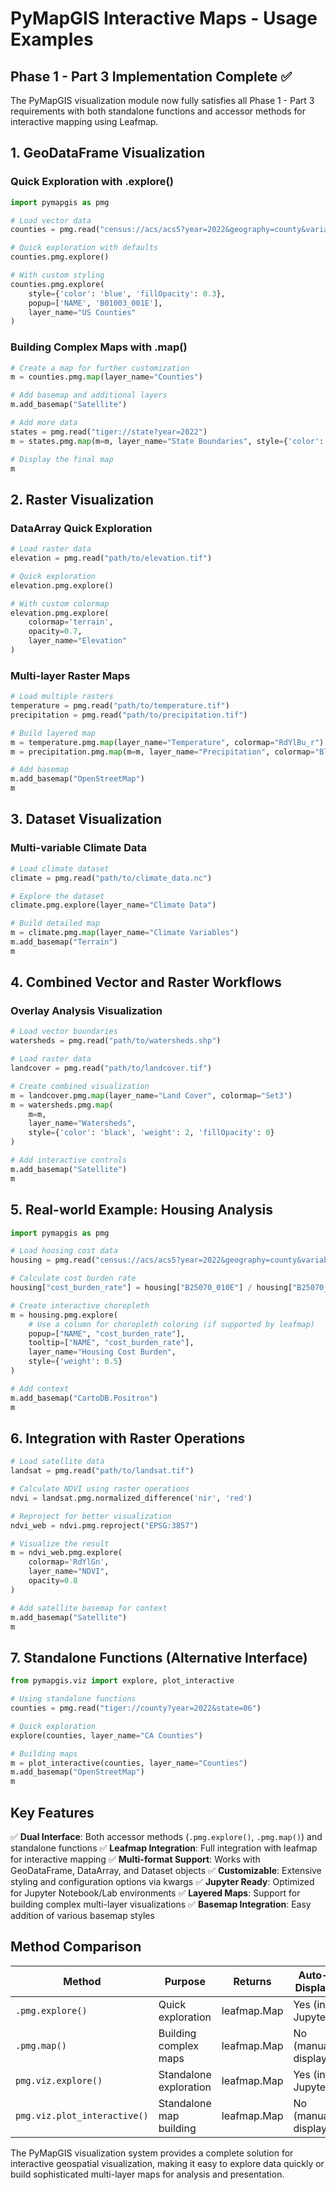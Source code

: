 # PyMapGIS Interactive Maps - Usage Examples

## Phase 1 - Part 3 Implementation Complete ✅

The PyMapGIS visualization module now fully satisfies all Phase 1 - Part 3 requirements with both standalone functions and accessor methods for interactive mapping using Leafmap.

## 1. GeoDataFrame Visualization

### Quick Exploration with .explore()
```python
import pymapgis as pmg

# Load vector data
counties = pmg.read("census://acs/acs5?year=2022&geography=county&variables=B01003_001E")

# Quick exploration with defaults
counties.pmg.explore()

# With custom styling
counties.pmg.explore(
    style={'color': 'blue', 'fillOpacity': 0.3},
    popup=['NAME', 'B01003_001E'],
    layer_name="US Counties"
)
```

### Building Complex Maps with .map()
```python
# Create a map for further customization
m = counties.pmg.map(layer_name="Counties")

# Add basemap and additional layers
m.add_basemap("Satellite")

# Add more data
states = pmg.read("tiger://state?year=2022")
m = states.pmg.map(m=m, layer_name="State Boundaries", style={'color': 'red', 'weight': 2})

# Display the final map
m
```

## 2. Raster Visualization

### DataArray Quick Exploration
```python
# Load raster data
elevation = pmg.read("path/to/elevation.tif")

# Quick exploration
elevation.pmg.explore()

# With custom colormap
elevation.pmg.explore(
    colormap='terrain',
    opacity=0.7,
    layer_name="Elevation"
)
```

### Multi-layer Raster Maps
```python
# Load multiple rasters
temperature = pmg.read("path/to/temperature.tif")
precipitation = pmg.read("path/to/precipitation.tif")

# Build layered map
m = temperature.pmg.map(layer_name="Temperature", colormap="RdYlBu_r")
m = precipitation.pmg.map(m=m, layer_name="Precipitation", colormap="Blues", opacity=0.6)

# Add basemap
m.add_basemap("OpenStreetMap")
m
```

## 3. Dataset Visualization

### Multi-variable Climate Data
```python
# Load climate dataset
climate = pmg.read("path/to/climate_data.nc")

# Explore the dataset
climate.pmg.explore(layer_name="Climate Data")

# Build detailed map
m = climate.pmg.map(layer_name="Climate Variables")
m.add_basemap("Terrain")
m
```

## 4. Combined Vector and Raster Workflows

### Overlay Analysis Visualization
```python
# Load vector boundaries
watersheds = pmg.read("path/to/watersheds.shp")

# Load raster data
landcover = pmg.read("path/to/landcover.tif")

# Create combined visualization
m = landcover.pmg.map(layer_name="Land Cover", colormap="Set3")
m = watersheds.pmg.map(
    m=m, 
    layer_name="Watersheds",
    style={'color': 'black', 'weight': 2, 'fillOpacity': 0}
)

# Add interactive controls
m.add_basemap("Satellite")
m
```

## 5. Real-world Example: Housing Analysis

```python
import pymapgis as pmg

# Load housing cost data
housing = pmg.read("census://acs/acs5?year=2022&geography=county&variables=B25070_010E,B25070_001E")

# Calculate cost burden rate
housing["cost_burden_rate"] = housing["B25070_010E"] / housing["B25070_001E"]

# Create interactive choropleth
m = housing.pmg.explore(
    # Use a column for choropleth coloring (if supported by leafmap)
    popup=["NAME", "cost_burden_rate"],
    tooltip=["NAME", "cost_burden_rate"],
    layer_name="Housing Cost Burden",
    style={'weight': 0.5}
)

# Add context
m.add_basemap("CartoDB.Positron")
m
```

## 6. Integration with Raster Operations

```python
# Load satellite data
landsat = pmg.read("path/to/landsat.tif")

# Calculate NDVI using raster operations
ndvi = landsat.pmg.normalized_difference('nir', 'red')

# Reproject for better visualization
ndvi_web = ndvi.pmg.reproject("EPSG:3857")

# Visualize the result
m = ndvi_web.pmg.explore(
    colormap='RdYlGn',
    layer_name="NDVI",
    opacity=0.8
)

# Add satellite basemap for context
m.add_basemap("Satellite")
m
```

## 7. Standalone Functions (Alternative Interface)

```python
from pymapgis.viz import explore, plot_interactive

# Using standalone functions
counties = pmg.read("tiger://county?year=2022&state=06")

# Quick exploration
explore(counties, layer_name="CA Counties")

# Building maps
m = plot_interactive(counties, layer_name="Counties")
m.add_basemap("OpenStreetMap")
m
```

## Key Features

✅ **Dual Interface**: Both accessor methods (`.pmg.explore()`, `.pmg.map()`) and standalone functions
✅ **Leafmap Integration**: Full integration with leafmap for interactive mapping
✅ **Multi-format Support**: Works with GeoDataFrame, DataArray, and Dataset objects
✅ **Customizable**: Extensive styling and configuration options via kwargs
✅ **Jupyter Ready**: Optimized for Jupyter Notebook/Lab environments
✅ **Layered Maps**: Support for building complex multi-layer visualizations
✅ **Basemap Integration**: Easy addition of various basemap styles

## Method Comparison

| Method | Purpose | Returns | Auto-Display |
|--------|---------|---------|--------------|
| `.pmg.explore()` | Quick exploration | leafmap.Map | Yes (in Jupyter) |
| `.pmg.map()` | Building complex maps | leafmap.Map | No (manual display) |
| `pmg.viz.explore()` | Standalone exploration | leafmap.Map | Yes (in Jupyter) |
| `pmg.viz.plot_interactive()` | Standalone map building | leafmap.Map | No (manual display) |

The PyMapGIS visualization system provides a complete solution for interactive geospatial visualization, making it easy to explore data quickly or build sophisticated multi-layer maps for analysis and presentation.
